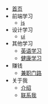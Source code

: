 - [首页](/)
- 前端学习
  * [js](01-js/)
- 设计学习
  * [ui](02-ui) 
- 其他学习
  - [英语学习](03-other)
  - [健康学习](03-other)
- 赚钱
  - [兼职门路](04-money)
- 关于我
  - [介绍](05-me)
  - [联系我](05-me)